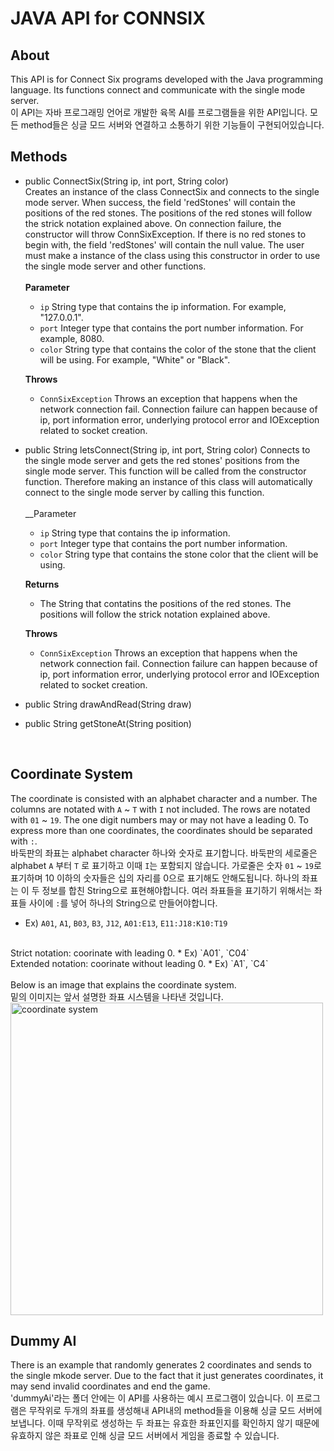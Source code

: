 # JAVA API for CONNSIX

## About
This API is for Connect Six programs developed with the Java programming language. Its functions connect and communicate with the single mode server.
<br>
이 API는 자바 프로그래밍 언어로 개발한 육목 AI를 프로그램들을 위한 API입니다. 모든 method들은 싱글 모드 서버와 연결하고 소통하기 위한 기능들이 구현되어있습니다.

## Methods
* public ConnectSix(String ip, int port, String color)<br>
Creates an instance of the class ConnectSix and connects to the single mode server.
When success, the field 'redStones' will contain the positions of the red stones.
The positions of the red stones will follow the strick notation explained above.
On connection failure, the constructor will throw ConnSixException.
If there is no red stones to begin with, the field 'redStones' will contain the null value.
The user must make a instance of the class using this constructor in order to use the single mode server and other functions.
<br><br>
__Parameter__
    - `ip` String type that contains the ip information. For example, "127.0.0.1".
    - `port` Integer type that contains the port number information. For example, 8080.
    - `color` String type that contains the color of the stone that the client will be using. For example, "White" or "Black".   
       
    __Throws__
    - `ConnSixException` Throws an exception that happens when the network connection fail.
        Connection failure can happen because of ip, port information error, underlying protocol error and IOException related to socket creation.
* public String letsConnect(String ip, int port, String color)
Connects to the single mode server and gets the red stones' positions from the single mode server.
This function will be called from the constructor function.
Therefore making an instance of this class will automatically connect to the single mode server by calling this function.
<br><br>
__Parameter
    - `ip` String type that contains the ip information.
    - `port` Integer type that contains the port number information.
    - `color` String type that contains the stone color that the client will be using.   
       
    __Returns__
    - The String that contatins the positions of the red stones. The positions will follow the strick notation explained above.   
       
    __Throws__
    - `ConnSixException` Throws an exception that happens when the network connection fail.
			Connection failure can happen because of ip, port information error, underlying protocol error and IOException related to socket creation.
* public String drawAndRead(String draw)
* public String getStoneAt(String position)
<br>

## Coordinate System
The coordinate is consisted with an alphabet character and a number. The columns are notated with `A` ~ `T` with `I` not included. The rows are notated with `01` ~ `19`. The one digit numbers may or may not have a leading 0. To express more than one coordinates, the coordinates should be separated with `:`.
<br>
바둑판의 좌표는 alphabet character 하나와 숫자로 표기합니다. 바둑판의 세로줄은 alphabet `A` 부터 `T` 로 표기하고 이때 `I`는 포함되지 않습니다. 가로줄은 숫자 `01` ~ `19`로 표기하며 10 이하의 숫자들은 십의 자리를 0으로 표기해도 안해도됩니다. 하나의 좌표는 이 두 정보를 합친 String으로 표현해야합니다. 여러 좌표들을 표기하기 위해서는 좌표들 사이에 `:`를 넣어 하나의 String으로 만들어야합니다.
* Ex) `A01`, `A1`, `B03`, `B3`, `J12`, `A01:E13`, `E11:J18:K10:T19`
<br>
Strict notation: coorinate with leading 0.
* Ex) `A01`, `C04`
<br>
Extended notation: coorinate without leading 0.
* Ex) `A1`, `C4`
<br>
<br>
Below is an image that explains the coordinate system.
<br>
밑의 이미지는 앞서 설명한 좌표 시스템을 나타낸 것입니다.
<br>
<img src="./ConnSix/image/coordinate_system.png" alt="coordinate system" width="500"/>

## Dummy AI
There is an example that randomly generates 2 coordinates and sends to the single mkode server. Due to the fact that it just generates coordinates, it may send invalid coordinates and end the game.
<br>
'dummyAi'라는 폴더 안에는 이 API를 사용하는 예시 프로그램이 있습니다. 이 프로그램은 무작위로 두개의 좌표를 생성해내 API내의 method들을 이용해 싱글 모드 서버에 보냅니다. 이때 무작위로 생성하는 두 좌표는 유효한 좌표인지를 확인하지 않기 때문에 유효하지 않은 좌표로 인해 싱글 모드 서버에서 게임을 종료할 수 있습니다.
